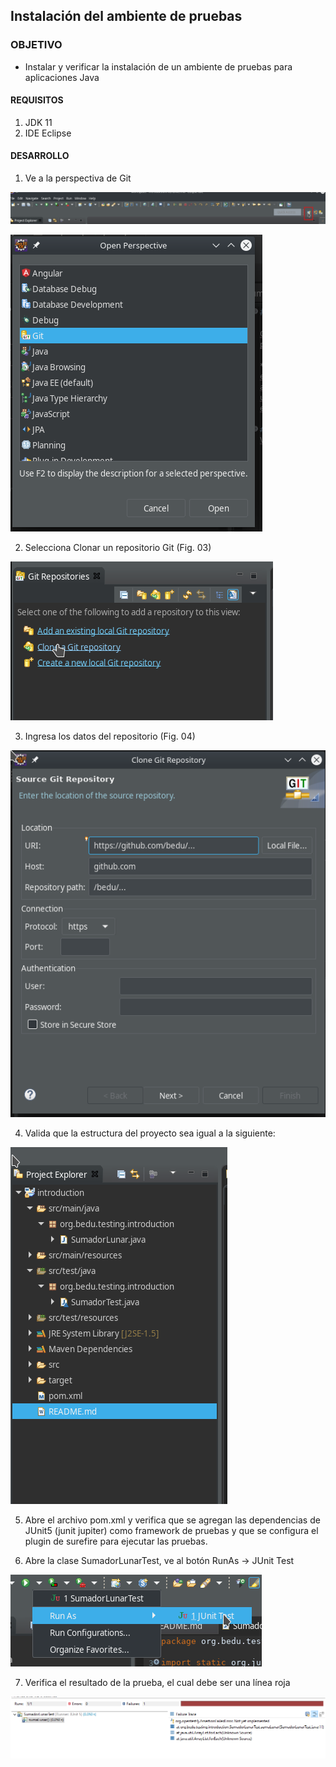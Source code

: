 ## Instalación del ambiente de pruebas

### OBJETIVO

- Instalar y verificar la instalación de un ambiente de pruebas para aplicaciones Java

#### REQUISITOS

1. JDK 11
2. IDE Eclipse

#### DESARROLLO

1. Ve a la perspectiva de Git

![imagen](img/figura_01.png)

![imagen](img/figura_02.png)


2. Selecciona Clonar un repositorio Git (Fig. 03)

![imagen](img/figura_03.png)


3. Ingresa los datos del repositorio (Fig. 04)

![imagen](img/figura_04.png)


4. Valida que la estructura del proyecto sea igual a la siguiente: 

![imagen](img/figura_05.png)


5. Abre el archivo pom.xml y verifica que se agregan las dependencias de JUnit5 (junit jupiter) como framework de pruebas y que se configura el plugin de surefire para ejecutar las pruebas.


6. Abre la clase SumadorLunarTest, ve al botón RunAs -> JUnit Test

![imagen](img/figura_07.png)


7. Verifica el resultado de la prueba, el cual debe ser una línea roja

![imagen](img/figura_08.png)
